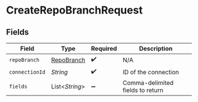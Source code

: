 # CreateRepoBranchRequest


## Fields

| Field                                           | Type                                            | Required                                        | Description                                     |
| ----------------------------------------------- | ----------------------------------------------- | ----------------------------------------------- | ----------------------------------------------- |
| `repoBranch`                                    | [RepoBranch](../../models/shared/RepoBranch.md) | :heavy_check_mark:                              | N/A                                             |
| `connectionId`                                  | *String*                                        | :heavy_check_mark:                              | ID of the connection                            |
| `fields`                                        | List\<*String*>                                 | :heavy_minus_sign:                              | Comma-delimited fields to return                |